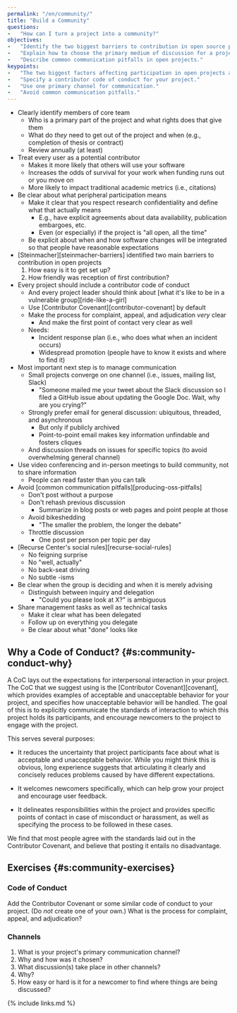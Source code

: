 ```yaml
---
permalink: "/en/community/"
title: "Build a Community"
questions:
-   "How can I turn a project into a community?"
objectives:
-   "Identify the two biggest barriers to contribution in open source projects."
-   "Explain how to choose the primary medium of discussion for a project."
-   "Describe common communication pitfalls in open projects."
keypoints:
-   "The two biggest factors affecting participation in open projects are ease of setup and warmth of response to first contribution."
-   "Specify a contributor code of conduct for your project."
-   "Use one primary channel for communication."
-   "Avoid common communication pitfalls."
---
```


-   Clearly identify members of core team
    -   Who is a primary part of the project and what rights does that give them
    -   What do *they* need to get out of the project and when (e.g., completion of thesis or contract)
    -   Review annually (at least)
-   Treat every user as a potential contributor
    -   Makes it more likely that others will use your software
    -   Increases the odds of survival for your work when funding runs out or you move on
    -   More likely to impact traditional academic metrics (i.e., citations)
-   Be clear about what peripheral participation means
    -   Make it clear that you respect research confidentiality and define what that actually means
        -   E.g., have explicit agreements about data availability, publication embargoes, etc.
        -   Even (or especially) if the project is "all open, all the time"
    -   Be explicit about when and how software changes will be integrated so that people have reasonable expectations
-   [Steinmacher][steinmacher-barriers] identified two main barriers to contribution in open projects
    1.  How easy is it to get set up?
    2.  How friendly was reception of first contribution?
-   Every project should include a contributor code of conduct
    -   And every project leader should think about [what it's like to be in a vulnerable group][ride-like-a-girl]
    -   Use [Contributor Covenant][contributor-covenant] by default
    -   Make the process for complaint, appeal, and adjudication *very* clear
        -   And make the first point of contact very clear as well
    -   Needs:
        -   Incident response plan (i.e., who does what when an incident occurs)
        -   Widespread promotion (people have to know it exists and where to find it)
-   Most important next step is to manage communication
    -   Small projects converge on one channel (i.e., issues, mailing list, Slack)
        -   "Someone mailed me your tweet about the Slack discussion so I filed a GitHub issue about updating the Google Doc. Wait, why are you crying?"
    -   Strongly prefer email for general discussion: ubiquitous, threaded, and asynchronous
        -   But only if publicly archived
        -   Point-to-point email makes key information unfindable and fosters cliques
    -   And discussion threads on issues for specific topics (to avoid overwhelming general channel)
-   Use video conferencing and in-person meetings to build community, not to share information
    -   People can read faster than you can talk
-   Avoid [common communication pitfalls][producing-oss-pitfalls]
    -   Don't post without a purpose
    -   Don't rehash previous discussion
        -   Summarize in blog posts or web pages and point people at those
    -   Avoid bikeshedding
        -   "The smaller the problem, the longer the debate"
    -   Throttle discussion
        -   One post per person per topic per day
-   [Recurse Center's social rules][recurse-social-rules]
    -   No feigning surprise
    -   No "well, actually"
    -   No back-seat driving
    -   No subtle -isms
-   Be clear when the group is deciding and when it is merely advising
    -   Distinguish between inquiry and delegation
        -   "Could you please look at X?" is ambiguous
-   Share management tasks as well as technical tasks
    -   Make it clear what has been delegated
    -   Follow up on everything you delegate
    -   Be clear about what "done" looks like

## Why a Code of Conduct? {#s:community-conduct-why}

A CoC lays out the expectations for interpersonal interaction in your project.
The CoC that we suggest using is the [Contributor Covenant][covenant],
which provides examples of acceptable and unacceptable behavior for your project,
and specifies how unacceptable behavior will be handled.
The goal of this is to explicitly communicate the standards of interaction to which this project holds its participants,
and encourage newcomers to the project to engage with the project.

This serves several purposes:

-   It reduces the uncertainty that project participants face about what is acceptable and unacceptable behavior.
    While you might think this is obvious,
    long experience suggests that articulating it clearly and concisely reduces problems caused by have different expectations.

-   It welcomes newcomers specifically, which can help grow your project and encourage user feedback.

-   It delineates responsibilities within the project and provides specific points of contact in case of misconduct or harassment,
    as well as specifying the process to be followed in these cases.

We find that most people agree with the standards laid out in the Contributor Covenant,
and believe that posting it entails no disadvantage.

## Exercises {#s:community-exercises}

### Code of Conduct

Add the Contributor Covenant or some similar code of conduct to your project.
(Do *not* create one of your own.)
What is the process for complaint, appeal, and adjudication?

### Channels

1.  What is your project's primary communication channel?
2.  Why and how was it chosen?
3.  What discussion(s) take place in other channels?
4.  Why?
5.  How easy or hard is it for a newcomer to find where things are being discussed?

{% include links.md %}
